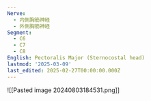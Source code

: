 ```yaml
---
Nerve:
  - 内側胸筋神経
  - 外側胸筋神経
Segment:
  - C6
  - C7
  - C8
English: Pectoralis Major (Sternocostal head)
lastmod: '2025-03-09'
last_edited: 2025-02-27T00:00:00.000Z
---
```


![[Pasted image 20240803184531.png]]

